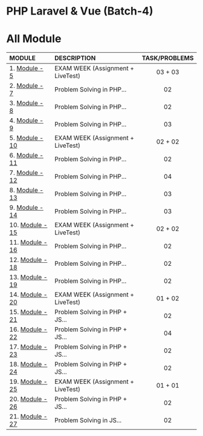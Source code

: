 # PHP Laravel & Vue (Batch-4)

# All Module

| MODULE                       | DESCRIPTION                       | TASK/PROBLEMS  |
| :--------------------------- | :-------------------------------- | :------------: |
| 1. [Module - 5](module-5)    | EXAM WEEK (Assignment + LiveTest) |    03 + 03     |
| 2. [Module - 7](module-7)    | Problem Solving in PHP...         |       02       |
| 3. [Module - 8](module-8)    | Problem Solving in PHP...         |       02       |
| 4. [Module - 9](module-9)    | Problem Solving in PHP...         |       03       |
| 5. [Module - 10](module-10)  | EXAM WEEK (Assignment + LiveTest) |    02 + 02     |
| 6. [Module - 11](module-11)  | Problem Solving in PHP...         |       02       |
| 7. [Module - 12](module-12)  | Problem Solving in PHP...         |       04       |
| 8. [Module - 13](module-13)  | Problem Solving in PHP...         |       03       |
| 9. [Module - 14](module-14)  | Problem Solving in PHP...         |       03       |
| 10. [Module - 15](module-15) | EXAM WEEK (Assignment + LiveTest) |    02 + 02     |
| 11. [Module - 16](module-16) | Problem Solving in PHP...         |       02       |
| 12. [Module - 18](module-18) | Problem Solving in PHP...         |       02       |
| 13. [Module - 19](module-19) | Problem Solving in PHP...         |       02       |
| 14. [Module - 20](module-20) | EXAM WEEK (Assignment + LiveTest) |    01 + 02     |
| 15. [Module - 21](module-21) | Problem Solving in PHP + JS...    |       02       |
| 16. [Module - 22](module-22) | Problem Solving in PHP + JS...    |       04       |
| 17. [Module - 23](module-23) | Problem Solving in PHP + JS...    |       02       |
| 18. [Module - 24](module-24) | Problem Solving in PHP + JS...    |       02       |
| 19. [Module - 25](module-25) | EXAM WEEK (Assignment + LiveTest) |    01 + 01     |
| 20. [Module - 26](module-26) | Problem Solving in PHP + JS...    |       02       |
| 21. [Module - 27](module-27) | Problem Solving in JS...          |       02       |

